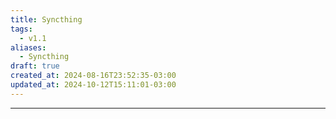 ```yaml
---
title: Syncthing
tags:
  - v1.1
aliases:
  - Syncthing
draft: true
created_at: 2024-08-16T23:52:35-03:00
updated_at: 2024-10-12T15:11:01-03:00
---
```



---


